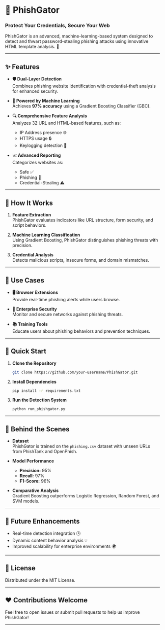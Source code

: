 # 🐊 **PhishGator**  
### **Protect Your Credentials, Secure Your Web**  

PhishGator is an advanced, machine-learning-based system designed to detect and thwart password-stealing phishing attacks using innovative HTML template analysis. 🚀  

---

## ✨ **Features**  

- **🛡️ Dual-Layer Detection**  
  Combines phishing website identification with credential-theft analysis for enhanced security.  

- **🤖 Powered by Machine Learning**  
  Achieves **97% accuracy** using a Gradient Boosting Classifier (GBC).  

- **🔍 Comprehensive Feature Analysis**  
  Analyzes 32 URL and HTML-based features, such as:  
  - IP Address presence 🌐  
  - HTTPS usage 🔒  
  - Keylogging detection 📝  

- **📈 Advanced Reporting**  
  Categorizes websites as:  
  - Safe ✅  
  - Phishing 🚨  
  - Credential-Stealing ⚠️  

---

## 🔧 **How It Works**  

1. **Feature Extraction**  
   PhishGator evaluates indicators like URL structure, form security, and script behaviors.  

2. **Machine Learning Classification**  
   Using Gradient Boosting, PhishGator distinguishes phishing threats with precision.  

3. **Credential Analysis**  
   Detects malicious scripts, insecure forms, and domain mismatches.  

---

## 🎯 **Use Cases**  

- **🖥️ Browser Extensions**  
  Provide real-time phishing alerts while users browse.  

- **🏢 Enterprise Security**  
  Monitor and secure networks against phishing threats.  

- **📚 Training Tools**  
  Educate users about phishing behaviors and prevention techniques.  

---

## 🚀 **Quick Start**  

1. **Clone the Repository**  
   ```bash  
   git clone https://github.com/your-username/PhishGator.git  
   ```  

2. **Install Dependencies**  
   ```bash  
   pip install -r requirements.txt  
   ```  

3. **Run the Detection System**  
   ```bash  
   python run_phishgator.py  
   ```  

---

## 🧠 **Behind the Scenes**  

- **Dataset**  
  PhishGator is trained on the `phishing.csv` dataset with unseen URLs from PhishTank and OpenPhish.  

- **Model Performance**  
  - **Precision:** 95%  
  - **Recall:** 97%  
  - **F1-Score:** 96%  

- **Comparative Analysis**  
  Gradient Boosting outperforms Logistic Regression, Random Forest, and SVM models.  

---

## 🌟 **Future Enhancements**  

- Real-time detection integration 🕒  
- Dynamic content behavior analysis 💡  
- Improved scalability for enterprise environments 🌍  

---

## 📜 **License**  

Distributed under the MIT License. 

---

## ❤️ **Contributions Welcome**  

Feel free to open issues or submit pull requests to help us improve PhishGator!  

---
